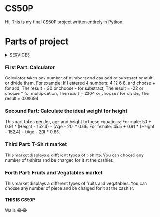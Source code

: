 # CS50P
Hi, This is my final CS50P project written entirely in Python.
# Parts of project
<details>
<summary>SERVICES</summary>

| Rank | SERVICES |
|-----:|-----------|
|     1| Calculator|
|     2| ideal weight    |
|     3| T-Shirt market       |
|     4| Fruits and Vegatables market|

</details>

### First Part: Calculator 
Calculator takes any number of numbers and can add or substarct or multi or divide them.
For example: If I entered 4 numbers: 4 12 6 8.
and choose + for add, The result = 30
or choose - for substract, The result = -22
or choose * for multipication, The result = 2304
or choose / for divide, The result = 0.00694
### Secound Part: Calculate the ideal weight for height
This part takes gender, age and height to these equations:
For male: 50 + 0.91 * (Height - 152.4) - (Age - 20) * 0.66.
For female: 45.5 + 0.91 * (Height - 152.4) - (Age - 20) * 0.66.
### Third Part: T-Shirt market
This market displays a different types of t-shirts.
You can choose any number of t-shirts and be charged for it at the cashier.
### Forth Part: Fruits and Vegatables market
This market displays a different types of fruits and vegatables.
You can choose any number of piece and be charged for it at the cashier.
#### THIS IS CS50P
Walla 😂😂
